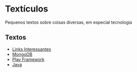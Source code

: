 # Textículos
Pequenos textos sobre coisas diversas, em especial tecnologia

## Textos

* [Links Interessantes](links)
* [MongoDB](mongodb)
* [Play Framework](play-framework)
* [Java](java)

